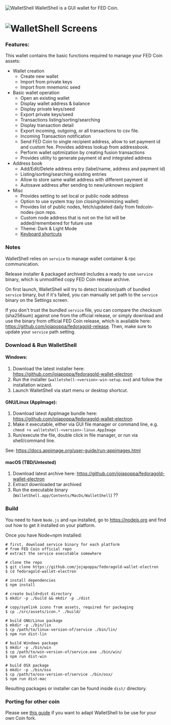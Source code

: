 ![WalletShell](docs/walletshell.png)
WalletShell is a GUI wallet for FED Coin.

# ![WalletShell Screens](https://i.imgur.com/41Ujq0S.aaaagif "WalletShell Screens")

### Features:
This wallet contains the basic functions required to manage your FED Coin assets:

* Wallet creation
  * Create new wallet
  * Import from private keys
  * Import from mnemonic seed
* Basic wallet operation
  * Open an existing  wallet
  * Display wallet address & balance
  * Display private keys/seed
  * Export private keys/seed
  * Transactions listing/sorting/searching
  * Display transaction detail
  * Export incoming, outgoing, or all transactions to csv file.
  * Incoming Transaction notification
  * Send FED Coin to single recipient address, allow to set payment id and custom fee. Provides address lookup from addressbook.
  * Perform wallet optimization by creating fusion transactions
  * Provides utility to generate payment id and integrated address
* Address book
  * Add/Edit/Delete address entry (label/name, address and payment id)
  * Listing/sorting/searching existing entries
  * Allow to store same wallet address with different payment id
  * Autosave address after sending to new/unknown recipient
* Misc
  * Provides setting to set local or public node address
  * Option to use system tray (on closing/minimizing wallet)
  * Provides list of public nodes, fetch/updated daily from fedcoin-nodes-json repo.
  * Custom node address that is not on the list will be added/remembered for future use
  * Theme: Dark & Light Mode
  * [Keyboard shortcuts](docs/shortcut.md)


### Notes

WalletShell relies on `service` to manage wallet container &amp; rpc communication.

Release installer & packaged archived includes a ready to use `service` binary, which is unmodified copy FED Coin release archive.

On first launch, WalletShell will try to detect location/path of bundled `service` binary, but if it's failed, you can manually set path to the `service` binary on the Settings screen.

If you don't trust the bundled `service` file, you can compare the checksum (sha256sum) against one from the official release, or simply download and use the binary from official FED Coin release, which is available here: https://github.com/jojapoppa/fedoragold-release. Then,  make sure to update your `service` path setting.

### Download &amp; Run WalletShell

#### Windows:
1. Download the latest installer here: https://github.com/jojapoppa/fedoragold-wallet-electron
2. Run the installer (`walletshell-<version>-win-setup.exe`) and follow the installation wizard.
3. Launch WalletShell via start menu or desktop shortcut.

#### GNU/Linux (AppImage):
1. Download latest AppImage bundle here: https://github.com/jojapoppa/fedoragold-wallet-electron
2. Make it executable, either via GUI file manager or command line, e.g. `chmod +x walletshell-<version>-linux.AppImage`
3. Run/execute the file, double click in file manager, or run via shell/command line.

See: https://docs.appimage.org/user-guide/run-appimages.html

#### macOS (TBD/Untested)
1. Download latest archive here: https://github.com/jojapoppa/fedoragold-wallet-electron
2. Extract downloaded tar archived
3. Run the executable binary (`WalletShell.app/Contents/MacOs/WalletShell`) ??

### Build
You need to have `Node.js` and `npm` installed, go to https://nodejs.org and find out how to get it installed on your platform.

Once you have Node+npm installed:
```
# first, download service binary for each platform
# from FED Coin official repo
# extract the service executable somewhere

# clone the repo
$ git clone https://github.com/jojapoppa/fedoragold-wallet-electron
$ cd fedoragold-wallet-electron

# install dependencies
$ npm install

# create build+dist directory
$ mkdir -p ./build && mkdir -p ./dist

# copy/symlink icons from assets, required for packaging
$ cp ./src/assets/icon.* ./build/

# build GNU/Linux package
$ mkdir -p ./bin/lin
$ cp /path/to/linux-version-of/service ./bin/lin/
$ npm run dist-lin

# build Windows package
$ mkdir -p ./bin/win
$ cp /path/to/win-version-of/service.exe ./bin/win/
$ npm run dist-win

# build OSX package
$ mkdir -p ./bin/osx
$ cp /path/to/osx-version-of/service ./bin/osx/
$ npm run dist-mac
```

Resulting packages or installer can be found inside `dist/` directory.

### Porting for other coin
Please see [this guide](docs/porting.md) if you want to adapt WalletShell to be use for your own Coin fork.
